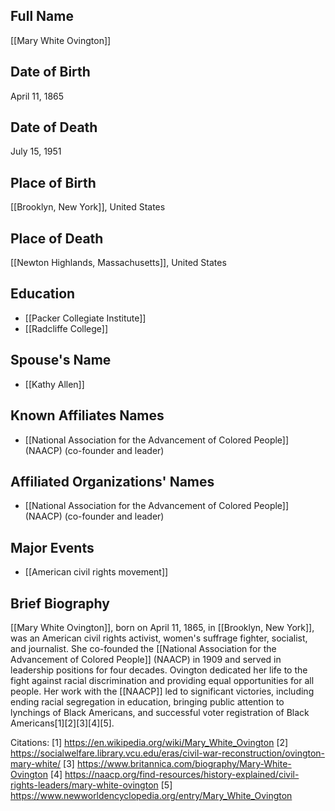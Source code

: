 ## Full Name
[[Mary White Ovington]]

## Date of Birth
April 11, 1865

## Date of Death
July 15, 1951

## Place of Birth
[[Brooklyn, New York]], United States

## Place of Death
[[Newton Highlands, Massachusetts]], United States

## Education
- [[Packer Collegiate Institute]]
- [[Radcliffe College]]

## Spouse's Name
- [[Kathy Allen]]

## Known Affiliates Names
- [[National Association for the Advancement of Colored People]] (NAACP) (co-founder and leader)

## Affiliated Organizations' Names
- [[National Association for the Advancement of Colored People]] (NAACP) (co-founder and leader)

## Major Events
- [[American civil rights movement]]

## Brief Biography
[[Mary White Ovington]], born on April 11, 1865, in [[Brooklyn, New York]], was an American civil rights activist, women's suffrage fighter, socialist, and journalist. She co-founded the [[National Association for the Advancement of Colored People]] (NAACP) in 1909 and served in leadership positions for four decades. Ovington dedicated her life to the fight against racial discrimination and providing equal opportunities for all people. Her work with the [[NAACP]] led to significant victories, including ending racial segregation in education, bringing public attention to lynchings of Black Americans, and successful voter registration of Black Americans[1][2][3][4][5].

Citations:
[1] https://en.wikipedia.org/wiki/Mary_White_Ovington
[2] https://socialwelfare.library.vcu.edu/eras/civil-war-reconstruction/ovington-mary-white/
[3] https://www.britannica.com/biography/Mary-White-Ovington
[4] https://naacp.org/find-resources/history-explained/civil-rights-leaders/mary-white-ovington
[5] https://www.newworldencyclopedia.org/entry/Mary_White_Ovington